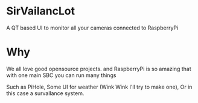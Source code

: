 # SirVailancLot
A QT based UI to monitor all your cameras connected to RaspberryPi

# Why
We all love good opensource projects.
and RaspberryPi is so amazing that with one main SBC you can run many things

Such as PiHole, Some UI for weather (Wink Wink I'll try to make one), Or in this case a survallance system.
